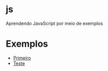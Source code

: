 # js
Aprendendo JavaScript por meio de exemplos

# Exemplos
- [Primeiro](primeiro)
- [Teste](teste)
